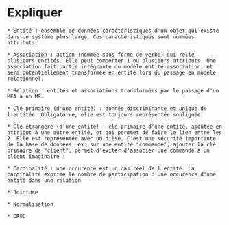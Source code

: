 # Expliquer


    * Entité : ensemble de données caractéristiques d'un objet qui existe dans un système plus large. Ces caractéristiques sont nommées attributs.
      
    * Association : action (nommée sous forme de verbe) qui relie plusieurs entités. Elle peut comporter 1 ou plusieurs attributs. Une association fait partie intégrante du modèle entité-association, et sera potentiellement transformée en entité lors du passage en modèle relationnel.
    
    * Relation : entités et associations transformées par le passage d'un MEA à un MR.
    
    * Clé primaire (d'une entité) : donnée discriminante et unique de l'entitée. Obligatoire, elle est toujours représentée soulignée
    
    * Clé étrangère (d'une entité) : clé primaire d'une entité, ajoutée en attribut à une autre entité, et qui permmet de faire le lien entre les 2. Elle est représentée avec un dièse. C'est une sécurité importante de la base de données, ex: sur une entité "commande", ajouter la clé primaire de "client", permet d'éviter d'associer une commande à un client imaginaire !
    
    * Cardinalité : une occurence est un cas réel de l'entité. La cardinalité exprime le nombre de participation d'une occurence d'une entité dans une relation
    
    * Jointure
    
    * Normalisation
    
    * CRUD


